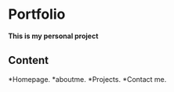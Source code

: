 # Portfolio

**This is my personal project**

## Content
>
*Homepage.
*aboutme.
*Projects.
*Contact me.




